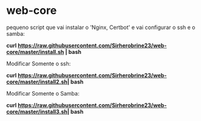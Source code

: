 # web-core

pequeno script que vai instalar o 'Nginx, Certbot' e vai configurar o ssh e o samba:

**curl https://raw.githubusercontent.com/Sirherobrine23/web-core/master/install.sh | bash**

Modificar Somente o ssh:

**curl https://raw.githubusercontent.com/Sirherobrine23/web-core/master/install2.sh| bash**

Modificar Somente o Samba:

**curl https://raw.githubusercontent.com/Sirherobrine23/web-core/master/install3.sh| bash**
